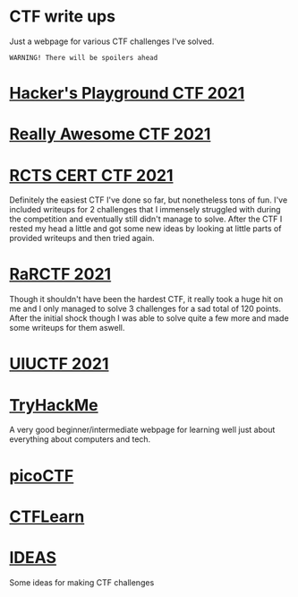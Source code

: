# CTF write ups
Just a webpage for various CTF challenges I've solved.

<code>WARNING! There will be spoilers ahead</code>

# <a href="HPCTF2021">Hacker's Playground CTF 2021</a>

# <a href="RACTF2021">Really Awesome CTF 2021</a>

# <a href="RCTSCERT2021">RCTS CERT CTF 2021</a> 

Definitely the easiest CTF I've done so far, but nonetheless tons of fun. I've included writeups for 2 challenges that I immensely struggled with during the competition and eventually still didn't manage to solve. After the CTF I rested my head a little and got some new ideas by looking at little parts of provided writeups and then tried again.

# <a href="RaRCTF2021">RaRCTF 2021</a>

Though it shouldn't have been the hardest CTF, it really took a huge hit on me and I only managed to solve 3 challenges for a sad total of 120 points. After the initial shock though I was able to solve quite a few more and made some writeups for them aswell.

# <a href="UIUCTF2021">UIUCTF 2021</a>

# <a href="TryHackMe">TryHackMe</a>

A very good beginner/intermediate webpage for learning well just about everything about computers and tech.

# <a href="picoCTF">picoCTF</a>
	
# <a href="CTFLearn">CTFLearn</a>

# <a href="ideas">IDEAS</a>

Some ideas for making CTF challenges
